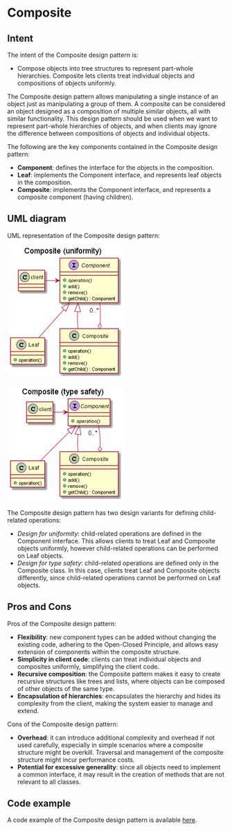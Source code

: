 # Composite

## Intent

The intent of the Composite design pattern is:

- Compose objects into tree structures to represent part-whole hierarchies. Composite lets clients treat individual objects and compositions of objects uniformly.

The Composite design pattern allows manipulating a single instance of an object just as manipulating a group of them. A composite can be considered an object designed as a composition of multiple similar objects, all with similar functionality. This design pattern should be used when we want to represent part-whole hierarchies of objects, and when clients may ignore the difference between compositions of objects and individual objects.

The following are the key components contained in the Composite design pattern:

- **Component**: defines the interface for the objects in the composition.
- **Leaf**: implements the Component interface, and represents leaf objects in the composition.
- **Composite**: implements the Component interface, and represents a composite component (having children).

## UML diagram

UML representation of the Composite design pattern:

![](./assets/CompositeUniformity_diagram.png)

![](./assets/CompositeTypeSafety_diagram.png)

The Composite design pattern has two design variants for defining child-related operations:

- *Design for uniformity*: child-related operations are defined in the Component interface. This allows clients to treat Leaf and Composite objects uniformly, however child-related operations can be performed on Leaf objects.
- *Design for type safety*: child-related operations are defined only in the Composite class. In this case, clients treat Leaf and Composite objects differently, since child-related operations cannot be performed on Leaf objects.

## Pros and Cons

Pros of the Composite design pattern:

- **Flexibility**: new component types can be added without changing the existing code, adhering to the Open-Closed Principle, and allows easy extension of components within the composite structure.
- **Simplicity in client code**: clients can treat individual objects and composites uniformly, simplifying the client code.
- **Recursive composition**: the Composite pattern makes it easy to create recursive structures like trees and lists, where objects can be composed of other objects of the same type.
- **Encapsulation of hierarchies**: encapsulates the hierarchy and hides its complexity from the client, making the system easier to manage and extend.

Cons of the Composite design pattern:

- **Overhead**: it can introduce additional complexity and overhead if not used carefully, especially in simple scenarios where a composite structure might be overkill. Traversal and management of the composite structure might incur performance costs.
- **Potential for excessive generality**: since all objects need to implement a common interface, it may result in the creation of methods that are not relevant to all classes.

## Code example

A code example of the Composite design pattern is available [here](./src/main.cpp).

